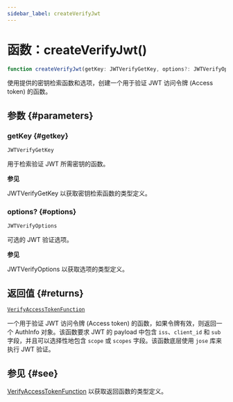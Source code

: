 ```yaml
---
sidebar_label: createVerifyJwt
---
```


# 函数：createVerifyJwt()

```ts
function createVerifyJwt(getKey: JWTVerifyGetKey, options?: JWTVerifyOptions): VerifyAccessTokenFunction;
```

使用提供的密钥检索函数和选项，创建一个用于验证 JWT 访问令牌 (Access token) 的函数。

## 参数 {#parameters}

### getKey {#getkey}

`JWTVerifyGetKey`

用于检索验证 JWT 所需密钥的函数。

**参见**

JWTVerifyGetKey 以获取密钥检索函数的类型定义。

### options? {#options}

`JWTVerifyOptions`

可选的 JWT 验证选项。

**参见**

JWTVerifyOptions 以获取选项的类型定义。

## 返回值 {#returns}

[`VerifyAccessTokenFunction`](/references/js/type-aliases/VerifyAccessTokenFunction.md)

一个用于验证 JWT 访问令牌 (Access token) 的函数，如果令牌有效，则返回一个 AuthInfo 对象。该函数要求 JWT 的 payload 中包含 `iss`、`client_id` 和 `sub` 字段，并且可以选择性地包含 `scope` 或 `scopes` 字段。该函数底层使用 `jose` 库来执行 JWT 验证。

## 参见 {#see}

[VerifyAccessTokenFunction](/references/js/type-aliases/VerifyAccessTokenFunction.md) 以获取返回函数的类型定义。
